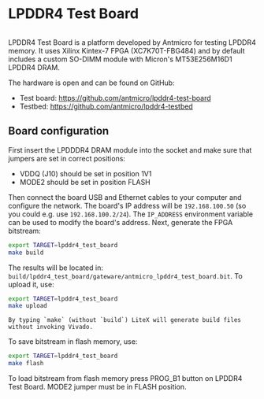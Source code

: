 # LPDDR4 Test Board

```{image} lpddr4-test-board.jpg
```

LPDDR4 Test Board is a platform developed by Antmicro for testing LPDDR4 memory.
It uses Xilinx Kintex-7 FPGA (XC7K70T-FBG484) and by default includes a custom SO-DIMM module with Micron's MT53E256M16D1 LPDDR4 DRAM.

The hardware is open and can be found on GitHub:

- Test board: <https://github.com/antmicro/lpddr4-test-board>
- Testbed: <https://github.com/antmicro/lpddr4-testbed>

## Board configuration

First insert the LPDDDR4 DRAM module into the socket and make sure that jumpers are set in correct positions:

- VDDQ (J10) should be set in position 1V1
- MODE2 should be set in position FLASH

Then connect the board USB and Ethernet cables to your computer and configure the network. The board's IP address will be `192.168.100.50` (so you could e.g. use `192.168.100.2/24`). The `IP_ADDRESS` environment variable can be used to modify the board's address.
Next, generate the FPGA bitstream:

```sh
export TARGET=lpddr4_test_board
make build
```

The results will be located in: `build/lpddr4_test_board/gateware/antmicro_lpddr4_test_board.bit`. To upload it, use:

```sh
export TARGET=lpddr4_test_board
make upload
```

```{note}
By typing `make` (without `build`) LiteX will generate build files without invoking Vivado.
```

To save bitstream in flash memory, use:

```sh
export TARGET=lpddr4_test_board
make flash
```

To load bitstream from flash memory press PROG_B1 button on LPDDR4 Test Board. MODE2 jumper must be in FLASH position.
